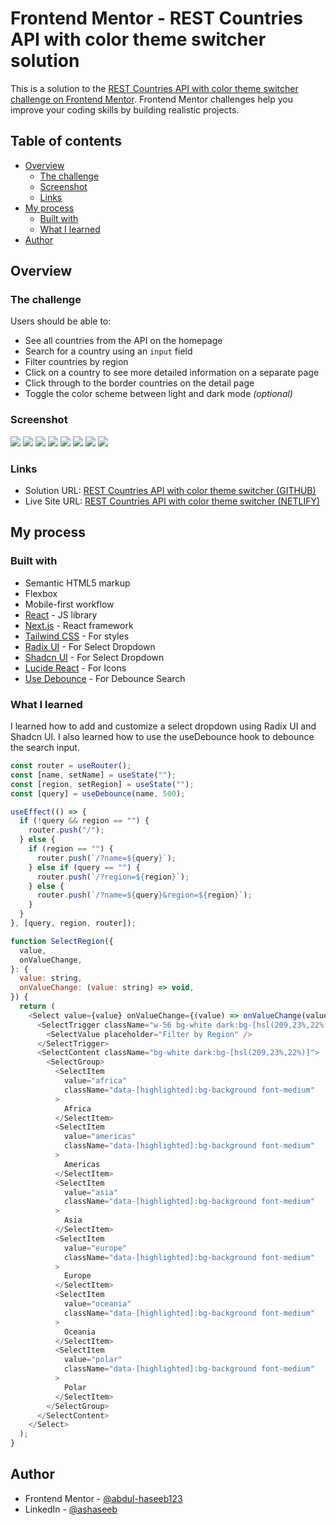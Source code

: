 # Frontend Mentor - REST Countries API with color theme switcher solution

This is a solution to the [REST Countries API with color theme switcher challenge on Frontend Mentor](https://www.frontendmentor.io/challenges/rest-countries-api-with-color-theme-switcher-5cacc469fec04111f7b848ca). Frontend Mentor challenges help you improve your coding skills by building realistic projects.

## Table of contents

- [Overview](#overview)
  - [The challenge](#the-challenge)
  - [Screenshot](#screenshot)
  - [Links](#links)
- [My process](#my-process)
  - [Built with](#built-with)
  - [What I learned](#what-i-learned)
- [Author](#author)

## Overview

### The challenge

Users should be able to:

- See all countries from the API on the homepage
- Search for a country using an `input` field
- Filter countries by region
- Click on a country to see more detailed information on a separate page
- Click through to the border countries on the detail page
- Toggle the color scheme between light and dark mode _(optional)_

### Screenshot

![](./screenshots/desktop-home-dark.png)
![](./screenshots/desktop-home-light.png)
![](./screenshots/desktop-detail-dark.png)
![](./screenshots/desktop-detail-light.png)
![](./screenshots/mobile-home-dark.png)
![](./screenshots/mobile-home-light.png)
![](./screenshots/mobile-detail-dark.png)
![](./screenshots/mobile-detail-light.png)

### Links

- Solution URL: [REST Countries API with color theme switcher (GITHUB)](https://github.com/abdul-haseeb123/rest-countries-api-color-theme-switcher)
- Live Site URL: [REST Countries API with color theme switcher (NETLIFY)](https://benevolent-pony-af4d2b.netlify.app/)

## My process

### Built with

- Semantic HTML5 markup
- Flexbox
- Mobile-first workflow
- [React](https://reactjs.org/) - JS library
- [Next.js](https://nextjs.org/) - React framework
- [Tailwind CSS](https://tailwindcss.com/) - For styles
- [Radix UI](https://www.radix-ui.com/) - For Select Dropdown
- [Shadcn UI](https://ui.shadcn.com/) - For Select Dropdown
- [Lucide React](https://lucide.dev/) - For Icons
- [Use Debounce](https://github.com/xnimorz/use-debounce/) - For Debounce Search

### What I learned

I learned how to add and customize a select dropdown using Radix UI and Shadcn UI. I also learned how to use the useDebounce hook to debounce the search input.

```js
const router = useRouter();
const [name, setName] = useState("");
const [region, setRegion] = useState("");
const [query] = useDebounce(name, 500);

useEffect(() => {
  if (!query && region == "") {
    router.push("/");
  } else {
    if (region == "") {
      router.push(`/?name=${query}`);
    } else if (query == "") {
      router.push(`/?region=${region}`);
    } else {
      router.push(`/?name=${query}&region=${region}`);
    }
  }
}, [query, region, router]);
```

```js
function SelectRegion({
  value,
  onValueChange,
}: {
  value: string,
  onValueChange: (value: string) => void,
}) {
  return (
    <Select value={value} onValueChange={(value) => onValueChange(value)}>
      <SelectTrigger className="w-56 bg-white dark:bg-[hsl(209,23%,22%)] border-0 focus:ring-offset-0 shadow-lg focus:ring-0 px-5 py-6 dark:data-[placeholder]:font-semibold font-semibold ">
        <SelectValue placeholder="Filter by Region" />
      </SelectTrigger>
      <SelectContent className="bg-white dark:bg-[hsl(209,23%,22%)]">
        <SelectGroup>
          <SelectItem
            value="africa"
            className="data-[highlighted]:bg-background font-medium"
          >
            Africa
          </SelectItem>
          <SelectItem
            value="americas"
            className="data-[highlighted]:bg-background font-medium"
          >
            Americas
          </SelectItem>
          <SelectItem
            value="asia"
            className="data-[highlighted]:bg-background font-medium"
          >
            Asia
          </SelectItem>
          <SelectItem
            value="europe"
            className="data-[highlighted]:bg-background font-medium"
          >
            Europe
          </SelectItem>
          <SelectItem
            value="oceania"
            className="data-[highlighted]:bg-background font-medium"
          >
            Oceania
          </SelectItem>
          <SelectItem
            value="polar"
            className="data-[highlighted]:bg-background font-medium"
          >
            Polar
          </SelectItem>
        </SelectGroup>
      </SelectContent>
    </Select>
  );
}
```

## Author

- Frontend Mentor - [@abdul-haseeb123](https://www.frontendmentor.io/profile/abdul-haseeb123)
- LinkedIn - [@ashaseeb](https://www.linkedin.com/in/ashaseeb/)
